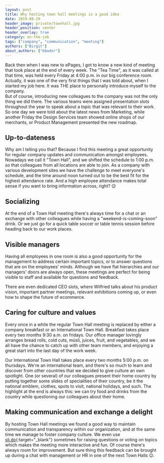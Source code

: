 ```yaml
---
layout: post
title: Why hosting town hall meetings is a good idea
date: 2019-08-29
header_image: private/townhall.jpg
header_position: center
header_overlay: true
category: on-the-job
tags: ["company", "communication", "meeting"]
authors: ["Birgit"]
about_authors: ["bbader"]
---
```


Back then when I was new to ePages, I got to know a new kind of meeting that took place at the end of every week.
The "Tea Time", as it was called at that time, was held every Friday at 4:00 p.m. in our big conference room.
Actually, it was one of the very first things that I was told about, when I started my job here.
It was THE place to personally introduce myself to the company.<br>
But of course, introducing new colleagues to the company was not the only thing we did there.
The various teams were assigned presentation slots throughout the year to speak about a topic that was relevant to their work.
So one day we were told about the latest news from Marketing, while another Friday the Design Services team showed online shops of our merchants, or Product Management presented the new roadmap.

## Up-to-dateness

Why am I telling you that?
Because I find this meeting a great opportunity for regular company updates and communication amongst employees.
Nowadays we call it "Town Hall", and we shifted the schedule to 1:00 p.m. so that colleagues from all locations are able to join.
As a company with various development sites we have the challenge to meet everyone's schedule, and the time around noon turned out to be the best fit for the highest attendance rate.
And a high employee attendance makes total sense if you want to bring information across, right? 😉

## Socializing

At the end of a Town Hall meeting there's always time for a chat or an exchange with other colleagues while having a "weekend-is-coming-soon" drink.
Or we just go for a quick table soccer or table tennis session before heading back to our work places.

## Visible managers

Having all employees in one room is also a good opportunity for the management to address certain important topics, or to answer questions that are on the employees' minds.
Although we have flat hierarchies and our managers' doors are always open, these meetings are perfect for being visible to staff and available for questions and feedback.

There are even dedicated CEO slots, where Wilfried talks about his product vision, important partner meetings, relevant exhibitions coming up, or even how to shape the future of ecommerce.

## Caring for culture and values

Every once in a while the regular Town Hall meeting is replaced by either a company breakfast or an International Town Hall.
Breakfast takes place every two months 9:30 a.m. on fridays.
Our office manager lovingly arranges bread rolls, cold cuts, müsli, juices, fruit, and vegetables, and we all have the chance to catch up with other team members, and enjoying a great start into the last day of the work week.

Our International Town Hall takes place every two months 5:00 p.m. on thursdays.
We're an international team, and there's so much to learn and discover from other countries that we decided to give culture an own spotlight.
One (or several) of our colleagues present their home country by putting together some slides of specialities of their country, be it the national emblem, clothes, spots to visit, national holidays, and such.
The highlight at the end is always this: we can try food and drinks from the country while questioning our colleagues about their home.

## Making communication and exchange a delight

By hosting Town Hall meetings we found a good way to maintain communication and transparency within our organization, and at the same time we manage to foster company culture.
We even use [sli.do](https://www.sli.do/){:target="_blank"} sometimes for raising questions or voting on topics which makes the meeting more interactive and fun.
Of course there's always room for improvement.
But sure thing this feedback can be brought up during a chat with management or HR in one of the next Town Halls 😉.